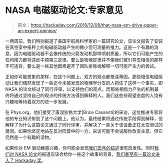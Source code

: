 # NASA 电磁驱动论文:专家意见

> 原文：<https://hackaday.com/2016/12/08/that-nasa-em-drive-paper-an-expert-opinion/>

一两周前，我们特别报道了美国宇航局科学家的一篇研究论文，该论文报告了安装在真空室中扭秤上的电磁驱动器产生的微小但可测量的推力。这是一个有趣的消息，因为电磁驱动器不会像传统的火箭发动机那样喷射质量，所以它们可能产生的任何推力都将违反牛顿第三定律。要么是物理定律并不像我们被引导去相信的那样不可违背，要么是一些其他因素避开了团队排除或解释一切可能产生力的尝试。

正如你可能想象的那样，在这个问题上，双方的观点都根深蒂固。那些相信电磁驱动让我们偶然发现了一些迄今未被发现的物理学分支的人抓住了这样一个事实，即 NASA 的论文经过了同行评审，以支持他们的观点，而那些相信力产生的机制最终将通过坚持自己的观点的传统方法得到解释的人。我们这些持观望态度的人饶有兴趣地等待着双方的进一步发展。

在 Phys.org，他们接受了康涅狄格大学[Brice Cassenti]的采访，这位推进专家将他的专业知识带到了这个问题上。他认为，最终结果将通过传统手段得到解释，但解释了为什么这篇论文通过了同行评审，并解决了一些关于该设备正在太空测试的猜测。如果你坚定地站在反对阵营中的一方，采访可能不会说服你改变主意，但它仍然是一个有趣的读物。

如果你对 EM 驱动器感兴趣，你可能会发现[我们去年的综述](http://hackaday.com/2015/08/19/the-em-drive-might-not-work-but-we-get-helicarriers-if-it-does/)很有启发性。同时[我们对 NASA 论文](http://hackaday.com/2016/11/19/em-drive-paper-published-by-eagleworks-team/)的报道应该会给你一些这个故事的背景，[我们甚至有一篇论文进入了 Hackaday 奖](http://hackaday.com/2015/05/08/hackaday-prize-entry-an-em-drive/)。
